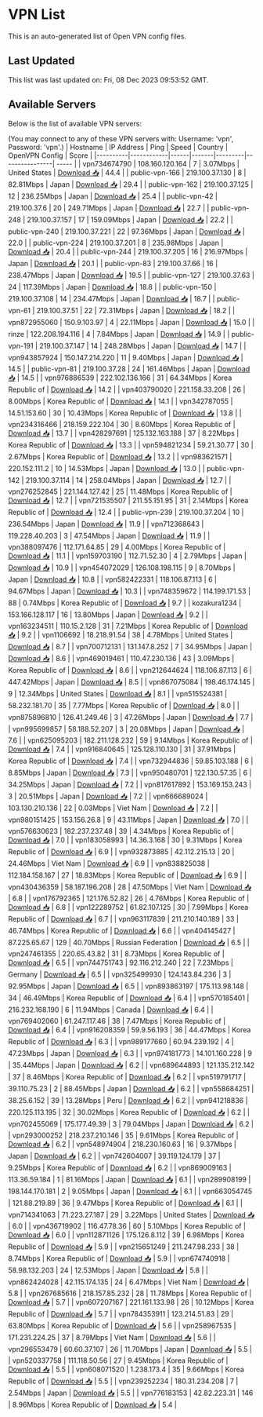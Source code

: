 # VPN List

This is an auto-generated list of Open VPN config files.

## Last Updated

This list was last updated on: Fri, 08 Dec 2023 09:53:52 GMT.

## Available Servers

Below is the list of available VPN servers:

(You may connect to any of these VPN servers with: Username: 'vpn', Password: 'vpn'.)
| Hostname | IP Address | Ping | Speed | Country | OpenVPN Config | Score |
|----------|------------|------|-------|---------|----------------| ----- |
| vpn734674790 | 108.160.120.164 | 7 | 3.07Mbps | United States | [Download 📥](./configs/server_0_US.ovpn) | 44.4 |
| public-vpn-166 | 219.100.37.130 | 8 | 82.81Mbps | Japan | [Download 📥](./configs/server_1_JP.ovpn) | 29.4 |
| public-vpn-162 | 219.100.37.125 | 12 | 236.25Mbps | Japan | [Download 📥](./configs/server_2_JP.ovpn) | 25.4 |
| public-vpn-42 | 219.100.37.6 | 20 | 249.71Mbps | Japan | [Download 📥](./configs/server_3_JP.ovpn) | 22.7 |
| public-vpn-248 | 219.100.37.157 | 17 | 159.09Mbps | Japan | [Download 📥](./configs/server_4_JP.ovpn) | 22.2 |
| public-vpn-240 | 219.100.37.221 | 22 | 97.36Mbps | Japan | [Download 📥](./configs/server_5_JP.ovpn) | 22.0 |
| public-vpn-224 | 219.100.37.201 | 8 | 235.98Mbps | Japan | [Download 📥](./configs/server_6_JP.ovpn) | 20.4 |
| public-vpn-244 | 219.100.37.205 | 16 | 216.97Mbps | Japan | [Download 📥](./configs/server_7_JP.ovpn) | 20.1 |
| public-vpn-83 | 219.100.37.66 | 16 | 238.47Mbps | Japan | [Download 📥](./configs/server_8_JP.ovpn) | 19.5 |
| public-vpn-127 | 219.100.37.63 | 24 | 117.39Mbps | Japan | [Download 📥](./configs/server_9_JP.ovpn) | 18.8 |
| public-vpn-150 | 219.100.37.108 | 14 | 234.47Mbps | Japan | [Download 📥](./configs/server_10_JP.ovpn) | 18.7 |
| public-vpn-61 | 219.100.37.51 | 22 | 72.31Mbps | Japan | [Download 📥](./configs/server_11_JP.ovpn) | 18.2 |
| vpn872955060 | 150.9.103.97 | 4 | 22.11Mbps | Japan | [Download 📥](./configs/server_12_JP.ovpn) | 15.0 |
| rinze | 122.208.194.116 | 4 | 7.84Mbps | Japan | [Download 📥](./configs/server_13_JP.ovpn) | 14.9 |
| public-vpn-191 | 219.100.37.147 | 14 | 248.28Mbps | Japan | [Download 📥](./configs/server_14_JP.ovpn) | 14.7 |
| vpn943857924 | 150.147.214.220 | 11 | 9.40Mbps | Japan | [Download 📥](./configs/server_15_JP.ovpn) | 14.5 |
| public-vpn-81 | 219.100.37.28 | 24 | 161.46Mbps | Japan | [Download 📥](./configs/server_16_JP.ovpn) | 14.5 |
| vpn976886539 | 222.102.136.166 | 31 | 64.34Mbps | Korea Republic of | [Download 📥](./configs/server_17_KR.ovpn) | 14.2 |
| vpn403790020 | 221.158.33.208 | 26 | 8.00Mbps | Korea Republic of | [Download 📥](./configs/server_18_KR.ovpn) | 14.1 |
| vpn342787055 | 14.51.153.60 | 30 | 10.43Mbps | Korea Republic of | [Download 📥](./configs/server_19_KR.ovpn) | 13.8 |
| vpn234316466 | 218.159.222.104 | 30 | 8.60Mbps | Korea Republic of | [Download 📥](./configs/server_20_KR.ovpn) | 13.7 |
| vpn428297691 | 125.132.163.188 | 37 | 8.22Mbps | Korea Republic of | [Download 📥](./configs/server_21_KR.ovpn) | 13.3 |
| vpn594821234 | 59.21.30.77 | 30 | 2.67Mbps | Korea Republic of | [Download 📥](./configs/server_22_KR.ovpn) | 13.2 |
| vpn983621571 | 220.152.111.2 | 10 | 14.53Mbps | Japan | [Download 📥](./configs/server_23_JP.ovpn) | 13.0 |
| public-vpn-142 | 219.100.37.114 | 14 | 258.04Mbps | Japan | [Download 📥](./configs/server_24_JP.ovpn) | 12.7 |
| vpn276252845 | 221.144.127.42 | 25 | 11.48Mbps | Korea Republic of | [Download 📥](./configs/server_25_KR.ovpn) | 12.7 |
| vpn721535507 | 211.55.151.95 | 31 | 2.14Mbps | Korea Republic of | [Download 📥](./configs/server_26_KR.ovpn) | 12.4 |
| public-vpn-239 | 219.100.37.204 | 10 | 236.54Mbps | Japan | [Download 📥](./configs/server_27_JP.ovpn) | 11.9 |
| vpn712368643 | 119.228.40.203 | 3 | 47.54Mbps | Japan | [Download 📥](./configs/server_28_JP.ovpn) | 11.9 |
| vpn388097476 | 112.171.64.85 | 29 | 4.00Mbps | Korea Republic of | [Download 📥](./configs/server_29_KR.ovpn) | 11.1 |
| vpn159703190 | 112.71.52.30 | 4 | 2.79Mbps | Japan | [Download 📥](./configs/server_30_JP.ovpn) | 10.9 |
| vpn454072029 | 126.108.198.115 | 9 | 8.70Mbps | Japan | [Download 📥](./configs/server_31_JP.ovpn) | 10.8 |
| vpn582422331 | 118.106.87.113 | 6 | 94.67Mbps | Japan | [Download 📥](./configs/server_32_JP.ovpn) | 10.3 |
| vpn748359672 | 114.199.171.53 | 88 | 0.74Mbps | Korea Republic of | [Download 📥](./configs/server_33_KR.ovpn) | 9.7 |
| kozakura1234 | 153.166.128.117 | 16 | 13.80Mbps | Japan | [Download 📥](./configs/server_34_JP.ovpn) | 9.2 |
| vpn163234511 | 110.15.2.128 | 31 | 7.21Mbps | Korea Republic of | [Download 📥](./configs/server_35_KR.ovpn) | 9.2 |
| vpn1106692 | 18.218.91.54 | 38 | 4.78Mbps | United States | [Download 📥](./configs/server_36_US.ovpn) | 8.7 |
| vpn700712131 | 131.147.8.252 | 7 | 34.95Mbps | Japan | [Download 📥](./configs/server_37_JP.ovpn) | 8.6 |
| vpn469019461 | 110.47.230.136 | 43 | 3.09Mbps | Korea Republic of | [Download 📥](./configs/server_38_KR.ovpn) | 8.6 |
| vpn212644624 | 118.106.87.113 | 6 | 447.42Mbps | Japan | [Download 📥](./configs/server_39_JP.ovpn) | 8.5 |
| vpn867075084 | 198.46.174.145 | 9 | 12.34Mbps | United States | [Download 📥](./configs/server_40_US.ovpn) | 8.1 |
| vpn515524381 | 58.232.181.70 | 35 | 7.77Mbps | Korea Republic of | [Download 📥](./configs/server_41_KR.ovpn) | 8.0 |
| vpn875896810 | 126.41.249.46 | 3 | 47.26Mbps | Japan | [Download 📥](./configs/server_42_JP.ovpn) | 7.7 |
| vpn995699857 | 58.188.52.207 | 3 | 20.08Mbps | Japan | [Download 📥](./configs/server_43_JP.ovpn) | 7.6 |
| vpn625095203 | 182.211.128.232 | 59 | 9.14Mbps | Korea Republic of | [Download 📥](./configs/server_44_KR.ovpn) | 7.4 |
| vpn916840645 | 125.128.110.130 | 31 | 37.91Mbps | Korea Republic of | [Download 📥](./configs/server_45_KR.ovpn) | 7.4 |
| vpn732944836 | 59.85.103.188 | 6 | 8.85Mbps | Japan | [Download 📥](./configs/server_46_JP.ovpn) | 7.3 |
| vpn950480701 | 122.130.57.35 | 6 | 34.25Mbps | Japan | [Download 📥](./configs/server_47_JP.ovpn) | 7.2 |
| vpn817617892 | 153.169.153.243 | 3 | 20.51Mbps | Japan | [Download 📥](./configs/server_48_JP.ovpn) | 7.2 |
| vpn666689024 | 103.130.210.136 | 22 | 0.03Mbps | Viet Nam | [Download 📥](./configs/server_49_VN.ovpn) | 7.2 |
| vpn980151425 | 153.156.26.8 | 9 | 43.11Mbps | Japan | [Download 📥](./configs/server_50_JP.ovpn) | 7.0 |
| vpn576630623 | 182.237.237.48 | 39 | 4.34Mbps | Korea Republic of | [Download 📥](./configs/server_51_KR.ovpn) | 7.0 |
| vpn183058993 | 14.36.3.168 | 30 | 9.31Mbps | Korea Republic of | [Download 📥](./configs/server_52_KR.ovpn) | 6.9 |
| vpn932873885 | 42.112.215.13 | 20 | 24.46Mbps | Viet Nam | [Download 📥](./configs/server_53_VN.ovpn) | 6.9 |
| vpn838825038 | 112.184.158.167 | 27 | 18.83Mbps | Korea Republic of | [Download 📥](./configs/server_54_KR.ovpn) | 6.9 |
| vpn430436359 | 58.187.196.208 | 28 | 47.50Mbps | Viet Nam | [Download 📥](./configs/server_55_VN.ovpn) | 6.8 |
| vpn176792365 | 121.176.52.82 | 26 | 4.76Mbps | Korea Republic of | [Download 📥](./configs/server_56_KR.ovpn) | 6.8 |
| vpn122289752 | 61.82.107.125 | 30 | 7.99Mbps | Korea Republic of | [Download 📥](./configs/server_57_KR.ovpn) | 6.7 |
| vpn963117839 | 211.210.140.189 | 33 | 46.74Mbps | Korea Republic of | [Download 📥](./configs/server_58_KR.ovpn) | 6.6 |
| vpn404145427 | 87.225.65.67 | 129 | 40.70Mbps | Russian Federation | [Download 📥](./configs/server_59_RU.ovpn) | 6.5 |
| vpn247461355 | 220.65.43.82 | 31 | 8.73Mbps | Korea Republic of | [Download 📥](./configs/server_60_KR.ovpn) | 6.5 |
| vpn744751743 | 92.116.212.240 | 22 | 7.23Mbps | Germany | [Download 📥](./configs/server_61_DE.ovpn) | 6.5 |
| vpn325499930 | 124.143.84.236 | 3 | 92.95Mbps | Japan | [Download 📥](./configs/server_62_JP.ovpn) | 6.5 |
| vpn893863197 | 175.113.98.148 | 34 | 46.49Mbps | Korea Republic of | [Download 📥](./configs/server_63_KR.ovpn) | 6.4 |
| vpn570185401 | 216.232.168.190 | 6 | 11.94Mbps | Canada | [Download 📥](./configs/server_64_CA.ovpn) | 6.4 |
| vpn769402060 | 61.247.117.46 | 38 | 7.47Mbps | Korea Republic of | [Download 📥](./configs/server_65_KR.ovpn) | 6.4 |
| vpn916208359 | 59.9.56.193 | 36 | 44.47Mbps | Korea Republic of | [Download 📥](./configs/server_66_KR.ovpn) | 6.3 |
| vpn989177660 | 60.94.239.192 | 4 | 47.23Mbps | Japan | [Download 📥](./configs/server_67_JP.ovpn) | 6.3 |
| vpn974181773 | 14.101.160.228 | 9 | 35.44Mbps | Japan | [Download 📥](./configs/server_68_JP.ovpn) | 6.2 |
| vpn689644893 | 121.135.212.142 | 37 | 8.46Mbps | Korea Republic of | [Download 📥](./configs/server_69_KR.ovpn) | 6.2 |
| vpn519791717 | 39.110.75.23 | 2 | 88.45Mbps | Japan | [Download 📥](./configs/server_70_JP.ovpn) | 6.2 |
| vpn558684251 | 38.25.6.152 | 39 | 13.28Mbps | Peru | [Download 📥](./configs/server_71_PE.ovpn) | 6.2 |
| vpn941218836 | 220.125.113.195 | 32 | 30.02Mbps | Korea Republic of | [Download 📥](./configs/server_72_KR.ovpn) | 6.2 |
| vpn702455069 | 175.177.49.39 | 3 | 79.04Mbps | Japan | [Download 📥](./configs/server_73_JP.ovpn) | 6.2 |
| vpn293000252 | 218.237.210.146 | 35 | 9.61Mbps | Korea Republic of | [Download 📥](./configs/server_74_KR.ovpn) | 6.2 |
| vpn548974904 | 218.230.160.63 | 16 | 9.37Mbps | Japan | [Download 📥](./configs/server_75_JP.ovpn) | 6.2 |
| vpn742604007 | 39.119.124.179 | 37 | 9.25Mbps | Korea Republic of | [Download 📥](./configs/server_76_KR.ovpn) | 6.2 |
| vpn869009163 | 113.36.59.184 | 1 | 81.16Mbps | Japan | [Download 📥](./configs/server_77_JP.ovpn) | 6.1 |
| vpn289908199 | 198.144.170.181 | 2 | 9.05Mbps | Japan | [Download 📥](./configs/server_78_JP.ovpn) | 6.1 |
| vpn663054745 | 121.88.219.89 | 36 | 9.47Mbps | Korea Republic of | [Download 📥](./configs/server_79_KR.ovpn) | 6.1 |
| vpn714341063 | 71.223.27.187 | 29 | 3.22Mbps | United States | [Download 📥](./configs/server_80_US.ovpn) | 6.0 |
| vpn436719902 | 116.47.78.36 | 60 | 5.10Mbps | Korea Republic of | [Download 📥](./configs/server_81_KR.ovpn) | 6.0 |
| vpn112871126 | 175.126.8.112 | 39 | 6.98Mbps | Korea Republic of | [Download 📥](./configs/server_82_KR.ovpn) | 5.9 |
| vpn215651249 | 211.247.98.233 | 38 | 8.74Mbps | Korea Republic of | [Download 📥](./configs/server_83_KR.ovpn) | 5.9 |
| vpn674740918 | 58.98.132.203 | 24 | 12.53Mbps | Japan | [Download 📥](./configs/server_84_JP.ovpn) | 5.8 |
| vpn862424028 | 42.115.174.135 | 24 | 6.47Mbps | Viet Nam | [Download 📥](./configs/server_85_VN.ovpn) | 5.8 |
| vpn267685616 | 218.157.85.232 | 28 | 11.78Mbps | Korea Republic of | [Download 📥](./configs/server_86_KR.ovpn) | 5.7 |
| vpn607207167 | 221.161.133.98 | 26 | 10.12Mbps | Korea Republic of | [Download 📥](./configs/server_87_KR.ovpn) | 5.7 |
| vpn784353911 | 123.214.51.83 | 29 | 63.80Mbps | Korea Republic of | [Download 📥](./configs/server_88_KR.ovpn) | 5.6 |
| vpn258967535 | 171.231.224.25 | 37 | 8.79Mbps | Viet Nam | [Download 📥](./configs/server_89_VN.ovpn) | 5.6 |
| vpn296553479 | 60.60.37.107 | 26 | 11.70Mbps | Japan | [Download 📥](./configs/server_90_JP.ovpn) | 5.5 |
| vpn520337758 | 111.118.50.56 | 27 | 9.45Mbps | Korea Republic of | [Download 📥](./configs/server_91_KR.ovpn) | 5.5 |
| vpn608071520 | 1.238.173.4 | 35 | 9.66Mbps | Korea Republic of | [Download 📥](./configs/server_92_KR.ovpn) | 5.5 |
| vpn239252234 | 180.31.234.208 | 7 | 2.54Mbps | Japan | [Download 📥](./configs/server_93_JP.ovpn) | 5.5 |
| vpn776183153 | 42.82.223.31 | 146 | 8.96Mbps | Korea Republic of | [Download 📥](./configs/server_94_KR.ovpn) | 5.4 |
